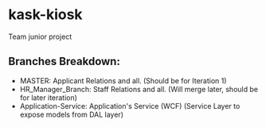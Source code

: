 kask-kiosk
==========

Team junior project


## Branches Breakdown:
* MASTER:                 Applicant Relations and all.  (Should be for Iteration 1)
* HR_Manager_Branch:      Staff Relations and all.      (Will merge later, should be for later iteration)
* Application-Service:    Application's Service (WCF)   (Service Layer to expose models from DAL layer)
